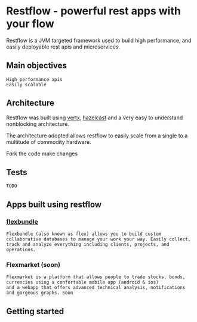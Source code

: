# Restflow - powerful rest apps with your flow

Restflow is a JVM targeted framework used to build high performance, 
and easily deployable rest apis and microservices.


## Main objectives
    
    High performance apis
    Easily scalable


## Architecture

Restflow was built using [vertx](https://vertx.io/), [hazelcast](https://hazelcast.com/) and a very easy to understand nonblocking architecture.

The architecture adopted allows restflow to easily scale from a single to a multitude of commodity hardware.

Fork the code make changes


## Tests
    TODO


## Apps built using restflow
### [flexbundle](https://flexbundle.com/)
    Flexbundle (also known as flex) allows you to build custom collaborative databases to manage your work your way. Easily collect, track and analyze everything including clients, projects, and operations.

### Flexmarket (soon)
    Flexmarket is a platform that allows people to trade stocks, bonds, currencies using a confortable mobile app (android & ios)
    and a webapp that offers advanced technical analysis, notifications and gorgeous graphs. Soon

## Getting started